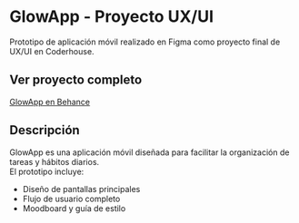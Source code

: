 # GlowApp - Proyecto UX/UI

Prototipo de aplicación móvil realizado en Figma como proyecto final de UX/UI en Coderhouse.

## Ver proyecto completo
[GlowApp en Behance](https://www.behance.net/gallery/181569681/GlowApp-Proyecto-final-Diseno-UXUI-Coderhouse?moduleId=1025667589#moodboard)

## Descripción
GlowApp es una aplicación móvil diseñada para facilitar la organización de tareas y hábitos diarios.  
El prototipo incluye:  
- Diseño de pantallas principales  
- Flujo de usuario completo  
- Moodboard y guía de estilo  



